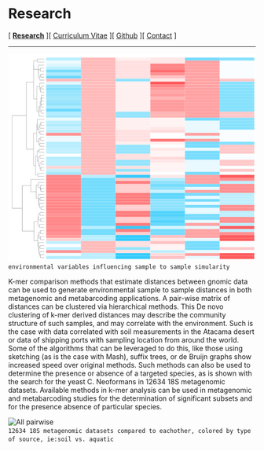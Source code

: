 # Research

[ **[Research](/index.md)** ][ [Curriculum Vitae](/cv.md) ][ [Github](https://github.com/status-five) ][ [Contact](/contact.md) ]

---

![Env heatmap](assets/heatmap.png)<br>
`environmental variables influencing sample to sample simularity`

K-mer comparison methods that estimate distances between gnomic data can be used to generate environmental sample to sample distances in both metagenomic and metabarcoding applications. A pair-wise matrix of distances can be clustered via hierarchical methods. This De novo clustering of k-mer derived distances may describe the community structure of such samples, and may correlate with the environment. Such is the case with data correlated with soil measurements in the Atacama desert or data of shipping ports with sampling location from around the world. Some of the algorithms that can be leveraged to do this, like those using sketching (as is the case with Mash), suffix trees, or de Bruijn graphs show increased speed over original methods. Such methods can also be used to determine the presence or absence of a targeted species, as is shown with the search for the yeast C. Neoformans in 12634 18S metagenomic datasets. Available methods in k-mer analysis can be used in metagenomic and metabarcoding studies for the determination of significant subsets and for the presence absence of particular species. 

![All pairwise](assets/dendogram.png)<br>
`12634 18S metagenomic datasets compared to eachother, colored by type of source, ie:soil vs. aquatic`
